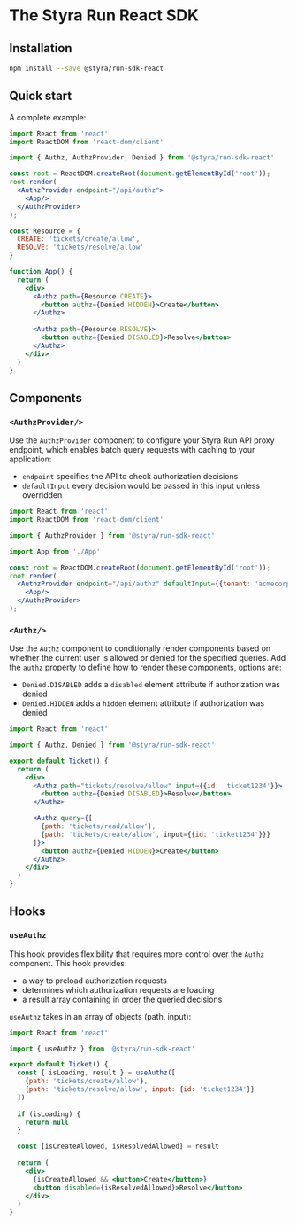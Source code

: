 # The Styra Run React SDK

## Installation
```sh
npm install --save @styra/run-sdk-react
```

## Quick start
A complete example:
```jsx
import React from 'react'
import ReactDOM from 'react-dom/client'

import { Authz, AuthzProvider, Denied } from '@styra/run-sdk-react'

const root = ReactDOM.createRoot(document.getElementById('root'));
root.render(
  <AuthzProvider endpoint="/api/authz">
    <App/>
  </AuthzProvider>
);

const Resource = {
  CREATE: 'tickets/create/allow',
  RESOLVE: 'tickets/resolve/allow'
}

function App() {
  return (
    <div>
      <Authz path={Resource.CREATE}>
        <button authz={Denied.HIDDEN}>Create</button>
      </Authz>
      
      <Authz path={Resource.RESOLVE}>
        <button authz={Denied.DISABLED}>Resolve</button>
      </Authz>
    </div>
  )
}
```

## Components

### `<AuthzProvider/>`
Use the `AuthzProvider` component to configure your Styra Run API proxy endpoint, which enables batch query requests with caching to your application:

* `endpoint` specifies the API to check authorization decisions
* `defaultInput` every decision would be passed in this input unless overridden

```jsx
import React from 'react'
import ReactDOM from 'react-dom/client'

import { AuthzProvider } from '@styra/run-sdk-react'

import App from './App'

const root = ReactDOM.createRoot(document.getElementById('root'));
root.render(
  <AuthzProvider endpoint="/api/authz" defaultInput={{tenant: 'acmecorp'}}>
    <App/>
  </AuthzProvider>
);
```

### `<Authz/>`
Use the `Authz` component to conditionally render components based on whether 
the current user is allowed or denied for the specified queries. Add the `authz` 
property to define how to render these components, options are:

- `Denied.DISABLED` adds a `disabled` element attribute if authorization was denied
- `Denied.HIDDEN` adds a `hidden` element attribute if authorization was denied

```jsx
import React from 'react'

import { Authz, Denied } from '@styra/run-sdk-react'

export default Ticket() {
  return (
    <div>
      <Authz path="tickets/resolve/allow" input={{id: 'ticket1234'}}>
        <button authz={Denied.DISABLED}>Resolve</button>
      </Authz>

      <Authz query={[
        {path: 'tickets/read/allow'},
        {path: 'tickets/create/allow', input={{id: 'ticket1234'}}}
      ]}>
        <button authz={Denied.HIDDEN}>Create</button>
      </Authz>
    </div>
  )
}
```

## Hooks

### `useAuthz`
This hook provides flexibility that requires more control over the `Authz` 
component. This hook provides:
- a way to preload authorization requests
- determines which authorization requests are loading
- a result array containing in order the queried decisions

`useAuthz` takes in an array of objects (path, input):
```jsx
import React from 'react'

import { useAuthz } from '@styra/run-sdk-react'

export default Ticket() {
  const { isLoading, result } = useAuthz([
    {path: 'tickets/create/allow'}, 
    {path: 'tickets/resolve/allow', input: {id: 'ticket1234'}}
  ])
  
  if (isLoading) {
    return null
  }

  const [isCreateAllowed, isResolvedAllowed] = result
  
  return (
    <div>
      {isCreateAllowed && <button>Create</button>}
      <button disabled={isResolvedAllowed}>Resolve</button>
    </div>
  )
}
```